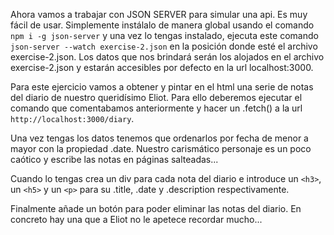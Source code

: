 Ahora vamos a trabajar con JSON SERVER para simular una api. Es muy fácil de usar. Simplemente instálalo de manera global usando el comando  `npm i -g json-server` y una vez lo tengas instalado, ejecuta este comando `json-server --watch exercise-2.json` en la posición donde esté el archivo exercise-2.json. Los datos que nos brindará serán los alojados en el archivo exercise-2.json y estarán accesibles por defecto en la url localhost:3000.
 
Para este ejercicio vamos a obtener y pintar en el html una serie de notas del diario de nuestro queridísimo Eliot. Para ello deberemos ejecutar el comando que comentabamos anteriormente y hacer un .fetch() a la url `http://localhost:3000/diary`.

Una vez tengas los datos tenemos que ordenarlos por fecha de menor a mayor con la propiedad .date. Nuestro carismático personaje es un poco caótico y escribe las notas en páginas salteadas...
  
Cuando lo tengas crea un div para cada nota del diario e introduce un ``<h3>``, un  ``<h5>`` y un ``<p>`` para su .title, .date y .description respectivamente.
  
Finalmente añade un botón para poder eliminar las notas del diario. En concreto hay una que a Eliot no le apetece recordar mucho...
    
    
   
   

